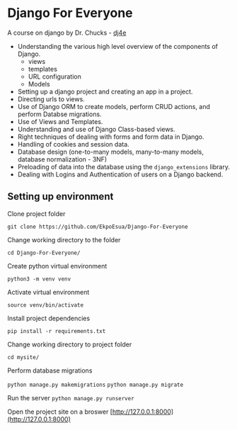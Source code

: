 # Django For Everyone
A course on django by Dr. Chucks - [dj4e](https://dj4e.com)

* Understanding the various high level overview of the components of Django.
    * views
    * templates
    * URL configuration
    * Models
* Setting up a django project and creating an app in a project.
* Directing urls to views.
* Use of Django ORM to create models, perform CRUD actions, and perform Databse migrations.
* Use of Views and Templates.
* Understanding and use of Django Class-based views.
* Right techniques of dealing with forms and form data in Django.
* Handling of cookies and session data.
* Database design (one-to-many models, many-to-many models, database normalization - 3NF)
* Preloading of data into the database using the `django_extensions` library.
* Dealing with Logins and Authentication of users on a Django backend.



## Setting up environment

Clone project folder

`git clone https://github.com/EkpoEsua/Django-For-Everyone`

Change working directory to the folder

`cd Django-For-Everyone/`

Create python virtual environment

`python3 -m venv venv`

Activate virtual environment

`source venv/bin/activate`

Install project dependencies

`pip install -r requirements.txt`

Change working directory to project folder

`cd mysite/`

Perform database migrations

`python manage.py makemigrations`
`python manage.py migrate`

Run the server
`python manage.py runserver`

Open the project site on a broswer [http://127.0.0.1:8000](http://127.0.0.1:8000)